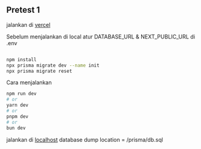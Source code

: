 

## Pretest 1
jalankan di [vercel]([http://localhost:3000/](https://pretest1-6jx532x2g-risqiikhsanis-projects.vercel.app))



Sebelum menjalankan di local
atur DATABASE_URL & NEXT_PUBLIC_URL di .env

```bash

npm install
npx prisma migrate dev --name init
npx prisma migrate reset

```

Cara menjalankan

```bash
npm run dev
# or
yarn dev
# or
pnpm dev
# or
bun dev
```

jalankan di [localhost](http://localhost:3000/)
database dump location = /prisma/db.sql

